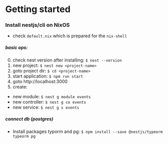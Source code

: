 # Getting started

### Install nestjs/cli on NixOS

* check `default.nix` which is prepared for the `nix-shell`
##### basic ops:
0. check nest version after installing: `$ nest --version`
1. new project: `$ nest new <project-name>`
2. goto project dir: `$ cd <project-name>`
3. start application: `$ npm run start`
4. goto http://localhost:3000
5. create: 
- new module: `$ nest g module events`
- new controller: `$ nest g co events`
- new service: `$ nest g s events`

##### connect db (postgres)
- Install packages typorm and pg: `$ npm install --save @nestjs/typeorm typeorm pg`